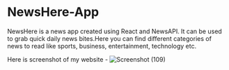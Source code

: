 # NewsHere-App
NewsHere is a news app created using React and NewsAPI. It can be used to grab quick daily news bites.Here you can find different categories of news to read like sports, business, entertainment, technology etc.

Here is screenshot of my website -
![Screenshot (109)](https://user-images.githubusercontent.com/88241622/216819678-3c702e43-bf4f-407b-bb1c-dab514564595.png)
